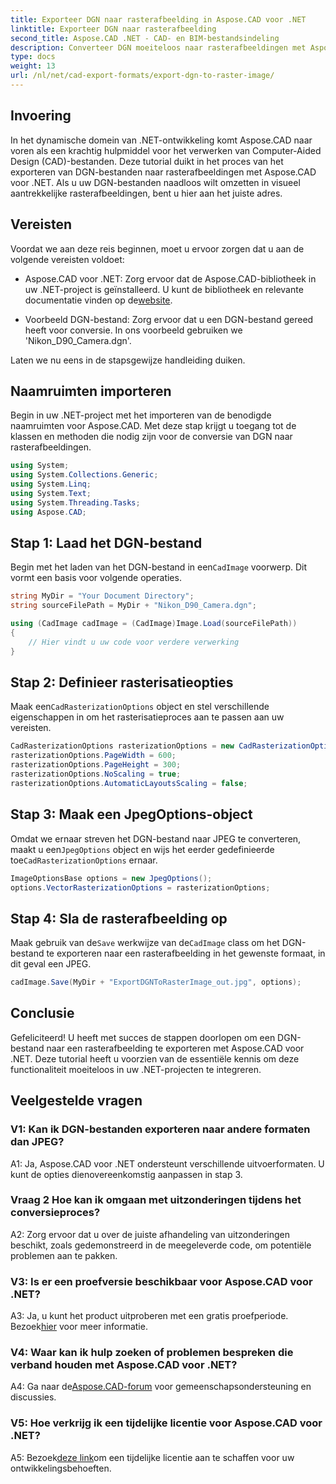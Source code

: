 ```yaml
---
title: Exporteer DGN naar rasterafbeelding in Aspose.CAD voor .NET
linktitle: Exporteer DGN naar rasterafbeelding
second_title: Aspose.CAD .NET - CAD- en BIM-bestandsindeling
description: Converteer DGN moeiteloos naar rasterafbeeldingen met Aspose.CAD voor .NET. Ontdek de stapsgewijze handleiding en ontketen de kracht van .NET bij het manipuleren van CAD-bestanden.
type: docs
weight: 13
url: /nl/net/cad-export-formats/export-dgn-to-raster-image/
---
```

## Invoering

In het dynamische domein van .NET-ontwikkeling komt Aspose.CAD naar voren als een krachtig hulpmiddel voor het verwerken van Computer-Aided Design (CAD)-bestanden. Deze tutorial duikt in het proces van het exporteren van DGN-bestanden naar rasterafbeeldingen met Aspose.CAD voor .NET. Als u uw DGN-bestanden naadloos wilt omzetten in visueel aantrekkelijke rasterafbeeldingen, bent u hier aan het juiste adres.

## Vereisten

Voordat we aan deze reis beginnen, moet u ervoor zorgen dat u aan de volgende vereisten voldoet:

-  Aspose.CAD voor .NET: Zorg ervoor dat de Aspose.CAD-bibliotheek in uw .NET-project is geïnstalleerd. U kunt de bibliotheek en relevante documentatie vinden op de[website](https://reference.aspose.com/cad/net/).

- Voorbeeld DGN-bestand: Zorg ervoor dat u een DGN-bestand gereed heeft voor conversie. In ons voorbeeld gebruiken we 'Nikon_D90_Camera.dgn'.

Laten we nu eens in de stapsgewijze handleiding duiken.

## Naamruimten importeren

Begin in uw .NET-project met het importeren van de benodigde naamruimten voor Aspose.CAD. Met deze stap krijgt u toegang tot de klassen en methoden die nodig zijn voor de conversie van DGN naar rasterafbeeldingen.

```csharp
using System;
using System.Collections.Generic;
using System.Linq;
using System.Text;
using System.Threading.Tasks;
using Aspose.CAD;
```

## Stap 1: Laad het DGN-bestand

 Begin met het laden van het DGN-bestand in een`CadImage` voorwerp. Dit vormt een basis voor volgende operaties.

```csharp
string MyDir = "Your Document Directory";
string sourceFilePath = MyDir + "Nikon_D90_Camera.dgn";

using (CadImage cadImage = (CadImage)Image.Load(sourceFilePath))
{
    // Hier vindt u uw code voor verdere verwerking
}
```

## Stap 2: Definieer rasterisatieopties

 Maak een`CadRasterizationOptions` object en stel verschillende eigenschappen in om het rasterisatieproces aan te passen aan uw vereisten.

```csharp
CadRasterizationOptions rasterizationOptions = new CadRasterizationOptions();
rasterizationOptions.PageWidth = 600;
rasterizationOptions.PageHeight = 300;
rasterizationOptions.NoScaling = true;
rasterizationOptions.AutomaticLayoutsScaling = false;
```

## Stap 3: Maak een JpegOptions-object

 Omdat we ernaar streven het DGN-bestand naar JPEG te converteren, maakt u een`JpegOptions` object en wijs het eerder gedefinieerde toe`CadRasterizationOptions` ernaar.

```csharp
ImageOptionsBase options = new JpegOptions();
options.VectorRasterizationOptions = rasterizationOptions;
```

## Stap 4: Sla de rasterafbeelding op

 Maak gebruik van de`Save` werkwijze van de`CadImage` class om het DGN-bestand te exporteren naar een rasterafbeelding in het gewenste formaat, in dit geval een JPEG.

```csharp
cadImage.Save(MyDir + "ExportDGNToRasterImage_out.jpg", options);
```

## Conclusie

Gefeliciteerd! U heeft met succes de stappen doorlopen om een DGN-bestand naar een rasterafbeelding te exporteren met Aspose.CAD voor .NET. Deze tutorial heeft u voorzien van de essentiële kennis om deze functionaliteit moeiteloos in uw .NET-projecten te integreren.

## Veelgestelde vragen

### V1: Kan ik DGN-bestanden exporteren naar andere formaten dan JPEG?

A1: Ja, Aspose.CAD voor .NET ondersteunt verschillende uitvoerformaten. U kunt de opties dienovereenkomstig aanpassen in stap 3.

### Vraag 2 Hoe kan ik omgaan met uitzonderingen tijdens het conversieproces?

A2: Zorg ervoor dat u over de juiste afhandeling van uitzonderingen beschikt, zoals gedemonstreerd in de meegeleverde code, om potentiële problemen aan te pakken.

### V3: Is er een proefversie beschikbaar voor Aspose.CAD voor .NET?

 A3: Ja, u kunt het product uitproberen met een gratis proefperiode. Bezoek[hier](https://releases.aspose.com/) voor meer informatie.

### V4: Waar kan ik hulp zoeken of problemen bespreken die verband houden met Aspose.CAD voor .NET?

 A4: Ga naar de[Aspose.CAD-forum](https://forum.aspose.com/c/cad/19) voor gemeenschapsondersteuning en discussies.

### V5: Hoe verkrijg ik een tijdelijke licentie voor Aspose.CAD voor .NET?

 A5: Bezoek[deze link](https://purchase.aspose.com/temporary-license/)om een tijdelijke licentie aan te schaffen voor uw ontwikkelingsbehoeften.